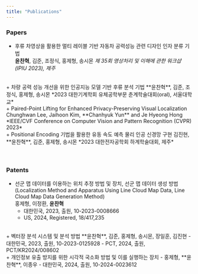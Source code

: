 ```yaml
---
title: "Publications"
---
```


### Papers

+ 후류 차영상을 활용한 멀티 레이블 기반 자동차 공력성능 관련 디자인 인자 분류 기법  
  **윤찬혁**, 김준, 조정식, 홍제형, 송시몬
  *제 35회 영상처리 및 이해에 관한 워크샵 (IPIU 2023), 제주*
<br/>
+ 차량 공력 성능 개선을 위한 인공지능 모델 기반 후류 분석 기법
  **윤찬혁**, 김준, 조정식, 홍제형, 송시몬
  *2023 대한기계학회 유체공학부문 춘계학술대회(oral), 서울대학교*
<br/>
+ Paired-Point Lifting for Enhanced Privacy-Preserving Visual Localization
  Chunghwan Lee, Jaihoon Kim, **Chanhyuk Yun** and Je Hyeong Hong
  *IEEE/CVF Conference on Computer Vision and Pattern Recognition (CVPR) 2023*
<br/>
+ Positional Encoding 기법을 활용한 유동 속도 예측 물리 인공 신경망 구현
  김진현, **윤찬혁**, 김준, 홍제형, 송시몬
  *2023 대한전자공학회 하계학술대회, 제주*
  
<br/>
<br/>
<br/>

### Patents

+ 선군 맵 데이터를 이용하는 위치 추정 방법 및 장치, 선군 맵 데이터 생성 방법 (Localization Method and Apparatus Using Line Cloud Map Data, Line Cloud Map Data Generation Method)  
  홍제형, 이정환, **윤찬혁**  
  - 대한민국, 2023, 출원, 10-2023-0008666  
  - US, 2024, Registered, 18/417,235  
<br/>
+ 벡터장 분석 시스템 및 분석 방법  
  **윤찬혁**, 김준, 홍제형, 송시몬, 장일훈, 김진현  
  - 대한민국, 2023, 출원, 10-2023-0125928  
  - PCT, 2024, 출원, PCT/KR2024/008602  
<br/>
+ 개인정보 유출 방지를 위한 시각적 국소화 방법 및 이를 실행하는 장치  
  - 홍제형, **윤찬혁**, 이종우  
  - 대한민국, 2024, 출원, 10-2024-0023612  
<br/>
